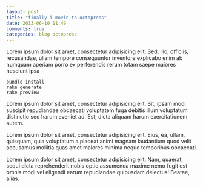 ```yaml
---
layout: post
title: "finally i movin to octopress"
date: 2013-06-10 11:49
comments: true
categories: blog octopress
---
```


Lorem ipsum dolor sit amet, consectetur adipisicing elit. Sed, illo, officiis, recusandae, ullam tempore consequuntur inventore explicabo enim ab numquam aperiam porro ex perferendis rerum totam saepe maiores nesciunt ipsa
<!-- more -->
```
bundle install
rake generate
rake preview
```
Lorem ipsum dolor sit amet, consectetur adipisicing elit. Sit, ipsam modi suscipit repudiandae obcaecati voluptatem fuga debitis illum voluptatum distinctio sed harum eveniet ad. Est, dicta aliquam harum exercitationem autem.

Lorem ipsum dolor sit amet, consectetur adipisicing elit. Eius, ea, ullam, quisquam, quia voluptatum a placeat animi magnam laudantium quod velit accusamus mollitia quas amet maiores minima neque temporibus obcaecati.

Lorem ipsum dolor sit amet, consectetur adipisicing elit. Nam, quaerat, sequi dicta reprehenderit nobis optio assumenda maxime nemo fugit est omnis modi vel eligendi earum repudiandae quibusdam delectus! Beatae, alias.